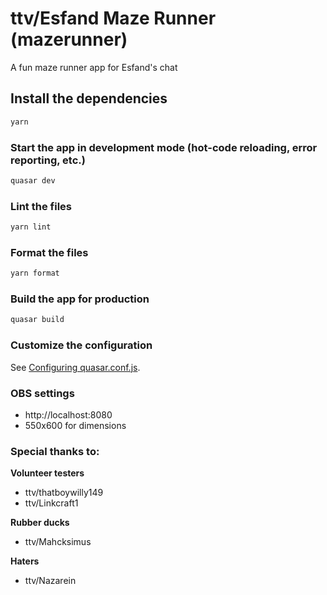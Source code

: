 # ttv/Esfand Maze Runner (mazerunner)

A fun maze runner app for Esfand's chat

## Install the dependencies

```bash
yarn
```

### Start the app in development mode (hot-code reloading, error reporting, etc.)

```bash
quasar dev
```

### Lint the files

```bash
yarn lint
```

### Format the files

```bash
yarn format
```

### Build the app for production

```bash
quasar build
```

### Customize the configuration

See [Configuring quasar.conf.js](https://quasar.dev/quasar-cli/quasar-conf-js).

### OBS settings

- http://localhost:8080
- 550x600 for dimensions

### Special thanks to:

**Volunteer testers**
- ttv/thatboywilly149
- ttv/Linkcraft1

**Rubber ducks**
- ttv/Mahcksimus

**Haters**
- ttv/Nazarein
